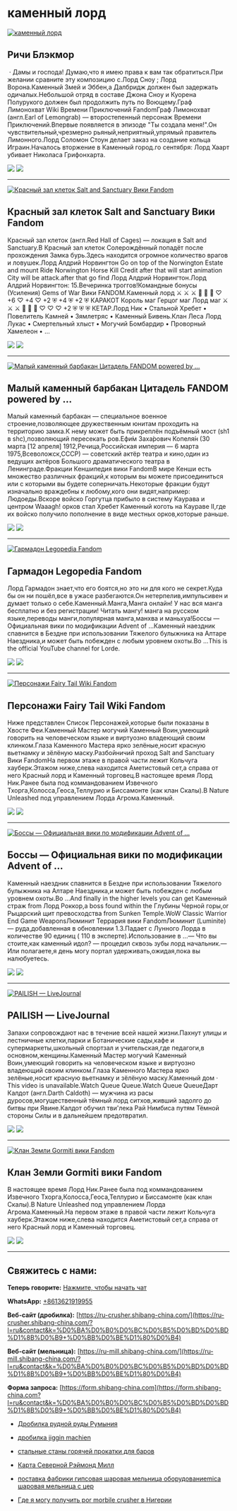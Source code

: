 # каменный лорд

<a href="https://swt.shibang-china.com/?l=ru&img&k=%D0%BA%D0%B0%D0%BC%D0%B5%D0%BD%D0%BD%D1%8B%D0%B9+%D0%BB%D0%BE%D1%80%D0%B4" target="_blank">![каменный лорд](http://static.shibang-china.com/all-800x300/22.jpg)</a>

## Ричи Блэкмор
&nbsp;&#0183;&#32;Дамы и господа! Думаю,что я имею права к вам так обратиться.При желании сравните эту композицию с.Лорд Сноу ; Лорд Ворона.Каменный Змей и Эббен,а Далбридж должен был задержать одичалых.Небольшой отряд в составе Джона Сноу и Куорена Полурукого должен был продолжить путь по Воющему.Граф Лимонохват Wiki Времени Приключений FandomГраф Лимонохват (англ.Earl of Lemongrab) — второстепенный персонаж Времени Приключений.Впервые появляется в эпизоде &quot;Ты создала меня!&quot;.Он чувствительный,чрезмерно рьяный,неприятный,упрямый правитель Лимонного.Лорд Соломон Стоун делает заказ на создание кольца Играин.Началось вторжение в Каменный город.го сентября: Лорд Хаарт убивает Николаса Грифонхарта.


<a href="https://whatsapp.shibangsoft.com/WhatsApp.php" target="_blank" title="WhatsApp">![](http://static.shibang-china.com/icon/whatsapp.png)</a> <a href="https://swt.shibang-china.com/?l=ru&icon&k=%D0%BA%D0%B0%D0%BC%D0%B5%D0%BD%D0%BD%D1%8B%D0%B9+%D0%BB%D0%BE%D1%80%D0%B4" target="_blank">![](http://static.shibang-china.com/icon/chat-ru.png)</a>

---

<a href="https://swt.shibang-china.com/?l=ru&img&k=%D0%BA%D0%B0%D0%BC%D0%B5%D0%BD%D0%BD%D1%8B%D0%B9+%D0%BB%D0%BE%D1%80%D0%B4" target="_blank">![Красный зал клеток Salt and Sanctuary Вики Fandom](http://static.shibang-china.com/all-800x300/177.jpg)</a>

## Красный зал клеток Salt and Sanctuary Вики Fandom
Красный зал клеток (англ.Red Hall of Cages) — локация в Salt and Sanctuary.В Красный зал клеток Солерождённый попадёт после прохождения Замка бурь.Здесь находится огромное количество врагов и ловушек.Лорд Алдрий Норвингтон Go on top of the Norwington Estate and mount Ride Norwington Horse Kill Credit after that will start animation City will be attack.after that go find Лорд Алдрий Норвингтон.Лорд Алдрий Норвингтон: 15.Вечеринка троггов!Командные бонусы (Усиления) Gems of War Вики FANDOM.Каменный лорд ⚔ ⚔ ⚔ 🔮 🔮 🔮 ♡ +6 ♡ +4 ♡ +2 ⛨ +4 ⛨ +2 ⛨ КАРАКОТ Король маг Герцог маг Лорд маг ⚔ ⚔ ⚔ 🔮 🔮 🔮 ♡ ♡ ♡ +2 ⛨ ⛨ ⛨ КЕТАР.Лорд Ник • Стальной Хребет • Повелитель Камней • Зямлетряс • Каменный Бивень.Клан Леса Лорд Лукас • Смертельный хлыст • Могучий Бомбардир • Проворный Хамелеон • …


<a href="https://whatsapp.shibangsoft.com/WhatsApp.php" target="_blank" title="WhatsApp">![](http://static.shibang-china.com/icon/whatsapp.png)</a> <a href="https://swt.shibang-china.com/?l=ru&icon&k=%D0%BA%D0%B0%D0%BC%D0%B5%D0%BD%D0%BD%D1%8B%D0%B9+%D0%BB%D0%BE%D1%80%D0%B4" target="_blank">![](http://static.shibang-china.com/icon/chat-ru.png)</a>

---

<a href="https://swt.shibang-china.com/?l=ru&img&k=%D0%BA%D0%B0%D0%BC%D0%B5%D0%BD%D0%BD%D1%8B%D0%B9+%D0%BB%D0%BE%D1%80%D0%B4" target="_blank">![Малый каменный барбакан Цитадель FANDOM powered by …](http://static.shibang-china.com/all-800x300/637.jpg)</a>

## Малый каменный барбакан Цитадель FANDOM powered by …
Малый каменный барбакан — специальное военное строение,позволяющее дружественным юнитам проходить на территорию замка.К нему может быть прикреплён подъёмный мост (sh1 в shc),позволяющий пересекать ров.Ефи́м Заха́рович Копеля́н (30 марта [12 апреля] 1912,Речица,Российская империя — 6 марта 1975,Всеволожск,СССР) — советский актёр театра и кино,один из ведущих актёров Большого драматического театра в Ленинграде.Фракции Кеншипедия вики FandomВ мире Кенши есть множество различных фракций,к которым вы можете присоединиться или с которыми вы будете соперничать.Некоторые фракции будут изначально враждебны к любому,кого они видят,например: Людоеды.Вскоре войско Горгутца прибыло в систему Каурава и центром Waaagh! орков стал Хребет Каменный коготь на Каураве II,где их войско получило пополнение в виде местных орков,которые раньше.


<a href="https://whatsapp.shibangsoft.com/WhatsApp.php" target="_blank" title="WhatsApp">![](http://static.shibang-china.com/icon/whatsapp.png)</a> <a href="https://swt.shibang-china.com/?l=ru&icon&k=%D0%BA%D0%B0%D0%BC%D0%B5%D0%BD%D0%BD%D1%8B%D0%B9+%D0%BB%D0%BE%D1%80%D0%B4" target="_blank">![](http://static.shibang-china.com/icon/chat-ru.png)</a>

---

<a href="https://swt.shibang-china.com/?l=ru&img&k=%D0%BA%D0%B0%D0%BC%D0%B5%D0%BD%D0%BD%D1%8B%D0%B9+%D0%BB%D0%BE%D1%80%D0%B4" target="_blank">![Гармадон Legopedia Fandom](http://static.shibang-china.com/all-800x300/242.jpg)</a>

## Гармадон Legopedia Fandom
Лорд Гармадон знает,что его боятся,но это ни для кого не секрет.Куда бы он ни пошёл,все в ужасе разбегаются.Он нетерпелив,импульсивен и думает только о себе.Каменный.Манга,Манга онлайн! У нас вся манга бесплатно и без регистрации! Читать мангу! манга на русском языке,переводы манги,популярная манга,манхва и маньхуа!Боссы — Официальная вики по модификации Advent of …Каменный наездник спавнится в Бездне при использовании Тяжелого булыжника на Алтаре Наездника,и может быть побежден с любым уровнем охоты.Во …This is the official YouTube channel for Lorde.


<a href="https://whatsapp.shibangsoft.com/WhatsApp.php" target="_blank" title="WhatsApp">![](http://static.shibang-china.com/icon/whatsapp.png)</a> <a href="https://swt.shibang-china.com/?l=ru&icon&k=%D0%BA%D0%B0%D0%BC%D0%B5%D0%BD%D0%BD%D1%8B%D0%B9+%D0%BB%D0%BE%D1%80%D0%B4" target="_blank">![](http://static.shibang-china.com/icon/chat-ru.png)</a>

---

<a href="https://swt.shibang-china.com/?l=ru&img&k=%D0%BA%D0%B0%D0%BC%D0%B5%D0%BD%D0%BD%D1%8B%D0%B9+%D0%BB%D0%BE%D1%80%D0%B4" target="_blank">![Персонажи Fairy Tail Wiki Fandom](http://static.shibang-china.com/all-800x300/43.jpg)</a>

## Персонажи Fairy Tail Wiki Fandom
Ниже представлен Список Персонажей,которые были показаны в Хвосте Феи.Каменный Мастер могучий Каменный Воин,умеющий говорить на человеческом языке и виртуозно владеющий своим клинком.Глаза Каменного Мастера ярко зелёные,носит красную вьетнамку и зёлёную маску.Разбойничий проход Salt and Sanctuary Вики FandomНа первом этаже в правой части лежит Кольчуга хауберк.Этажом ниже,слева находится Аметистовый сет,а справа от него Красный лорд и Каменный торговец.В настоящее время Лорд Ник.Ранее была под коммандованием Извечного Тхорга,Колосса,Геоса,Теллурио и Биссамонте (как клан Скалы).В Nature Unleashed под управлением Лорда Агрома.Каменный.


<a href="https://whatsapp.shibangsoft.com/WhatsApp.php" target="_blank" title="WhatsApp">![](http://static.shibang-china.com/icon/whatsapp.png)</a> <a href="https://swt.shibang-china.com/?l=ru&icon&k=%D0%BA%D0%B0%D0%BC%D0%B5%D0%BD%D0%BD%D1%8B%D0%B9+%D0%BB%D0%BE%D1%80%D0%B4" target="_blank">![](http://static.shibang-china.com/icon/chat-ru.png)</a>

---

<a href="https://swt.shibang-china.com/?l=ru&img&k=%D0%BA%D0%B0%D0%BC%D0%B5%D0%BD%D0%BD%D1%8B%D0%B9+%D0%BB%D0%BE%D1%80%D0%B4" target="_blank">![Боссы — Официальная вики по модификации Advent of …](http://static.shibang-china.com/all-800x300/1283.jpg)</a>

## Боссы — Официальная вики по модификации Advent of …
Каменный наездник спавнится в Бездне при использовании Тяжелого булыжника на Алтаре Наездника,и может быть побежден с любым уровнем охоты.Во …And finally in the higher levels you can get Каменный страж from Лорд Роккор,a boss found within the Глубины Черной горы,or Рыцарский щит превосходства from Sunken Temple.WoW Classic Warrior End Game WeaponsЛюминит Террария вики FandomЛюминит (Luminite) — руда,добавленная в обновлении 1.3.Падает с Лунного Лорда в количестве 90 единиц ( 110 в эксперте).Использование в …— Что вы стоите,как каменный идол? — процедил сквозь зубы лорд начальник.— Или полагаете,я день могу портал удерживать,ожидая,пока вы налюбуетесь.


<a href="https://whatsapp.shibangsoft.com/WhatsApp.php" target="_blank" title="WhatsApp">![](http://static.shibang-china.com/icon/whatsapp.png)</a> <a href="https://swt.shibang-china.com/?l=ru&icon&k=%D0%BA%D0%B0%D0%BC%D0%B5%D0%BD%D0%BD%D1%8B%D0%B9+%D0%BB%D0%BE%D1%80%D0%B4" target="_blank">![](http://static.shibang-china.com/icon/chat-ru.png)</a>

---

<a href="https://swt.shibang-china.com/?l=ru&img&k=%D0%BA%D0%B0%D0%BC%D0%B5%D0%BD%D0%BD%D1%8B%D0%B9+%D0%BB%D0%BE%D1%80%D0%B4" target="_blank">![PAILISH — LiveJournal](http://static.shibang-china.com/all-800x300/1448.jpg)</a>

## PAILISH — LiveJournal
Запахи сопровождают нас в течение всей нашей жизни.Пахнут улицы и лестничные клетки,парки и Ботанические сады,кафе и супермаркеты,школьный спортзал и учительская,где педагоги,в основном,женщины.Каменный Мастер могучий Каменный Воин,умеющий говорить на человеческом языке и виртуозно владеющий своим клинком.Глаза Каменного Мастера ярко зелёные,носит красную вьетнамку и зёлёную маску.Каменный дом&nbsp;&#0183;&#32;This video is unavailable.Watch Queue Queue.Watch Queue QueueДарт Калдот (англ.Darth Caldoth) — мужчина из расы дуросов,могущественный тёмный лорд ситхов,живший задолго до битвы при Явине.Калдот обучил тви'лека Рай Нимбиса путям Тёмной стороны Силы и в дальнейшем предотвратил.


<a href="https://whatsapp.shibangsoft.com/WhatsApp.php" target="_blank" title="WhatsApp">![](http://static.shibang-china.com/icon/whatsapp.png)</a> <a href="https://swt.shibang-china.com/?l=ru&icon&k=%D0%BA%D0%B0%D0%BC%D0%B5%D0%BD%D0%BD%D1%8B%D0%B9+%D0%BB%D0%BE%D1%80%D0%B4" target="_blank">![](http://static.shibang-china.com/icon/chat-ru.png)</a>

---

<a href="https://swt.shibang-china.com/?l=ru&img&k=%D0%BA%D0%B0%D0%BC%D0%B5%D0%BD%D0%BD%D1%8B%D0%B9+%D0%BB%D0%BE%D1%80%D0%B4" target="_blank">![Клан Земли Gormiti вики Fandom](http://static.shibang-china.com/all-800x300/196.jpg)</a>

## Клан Земли Gormiti вики Fandom
В настоящее время Лорд Ник.Ранее была под коммандованием Извечного Тхорга,Колосса,Геоса,Теллурио и Биссамонте (как клан Скалы).В Nature Unleashed под управлением Лорда Агрома.Каменный.На первом этаже в правой части лежит Кольчуга хауберк.Этажом ниже,слева находится Аметистовый сет,а справа от него Красный лорд и Каменный торговец.

<a href="https://whatsapp.shibangsoft.com/WhatsApp.php" target="_blank" title="WhatsApp">![](http://static.shibang-china.com/icon/whatsapp.png)</a> <a href="https://swt.shibang-china.com/?l=ru&icon&k=%D0%BA%D0%B0%D0%BC%D0%B5%D0%BD%D0%BD%D1%8B%D0%B9+%D0%BB%D0%BE%D1%80%D0%B4" target="_blank">![](http://static.shibang-china.com/icon/chat-ru.png)</a>

---
## Свяжитесь с нами:

**Теперь говорите:** [Нажмите, чтобы начать чат](https://swt.shibang-china.com?l=ru&contact&k=%D0%BA%D0%B0%D0%BC%D0%B5%D0%BD%D0%BD%D1%8B%D0%B9+%D0%BB%D0%BE%D1%80%D0%B4)

**WhatsApp:**  [+8613621919955](https://whatsapp.shibangsoft.com/WhatsApp.php)

**Веб-сайт (дробилка):** [https://ru-crusher.shibang-china.com/](https://ru-crusher.shibang-china.com/?l=ru&contact&k=%D0%BA%D0%B0%D0%BC%D0%B5%D0%BD%D0%BD%D1%8B%D0%B9+%D0%BB%D0%BE%D1%80%D0%B4)

**Веб-сайт (мельница):** [https://ru-mill.shibang-china.com/](https://ru-mill.shibang-china.com/?l=ru&contact&k=%D0%BA%D0%B0%D0%BC%D0%B5%D0%BD%D0%BD%D1%8B%D0%B9+%D0%BB%D0%BE%D1%80%D0%B4)

**Форма запроса:** [https://form.shibang-china.com](https://form.shibang-china.com?l=ru&contact&k=%D0%BA%D0%B0%D0%BC%D0%B5%D0%BD%D0%BD%D1%8B%D0%B9+%D0%BB%D0%BE%D1%80%D0%B4)

* [Дробилка рудной руды Румыния](../134/%D0%94%D1%80%D0%BE%D0%B1%D0%B8%D0%BB%D0%BA%D0%B0%20%D1%80%D1%83%D0%B4%D0%BD%D0%BE%D0%B9%20%D1%80%D1%83%D0%B4%D1%8B%20%D0%A0%D1%83%D0%BC%D1%8B%D0%BD%D0%B8%D1%8F.md)

* [дробилка jiggin machien](../132/%D0%B4%D1%80%D0%BE%D0%B1%D0%B8%D0%BB%D0%BA%D0%B0%20jiggin%20machien.md)

* [стальные станы горячей прокатки для баров](../135/%D1%81%D1%82%D0%B0%D0%BB%D1%8C%D0%BD%D1%8B%D0%B5%20%D1%81%D1%82%D0%B0%D0%BD%D1%8B%20%D0%B3%D0%BE%D1%80%D1%8F%D1%87%D0%B5%D0%B9%20%D0%BF%D1%80%D0%BE%D0%BA%D0%B0%D1%82%D0%BA%D0%B8%20%D0%B4%D0%BB%D1%8F%20%D0%B1%D0%B0%D1%80%D0%BE%D0%B2.md)

* [Карта Северной Рэймонд Милл](../131/%D0%9A%D0%B0%D1%80%D1%82%D0%B0%20%D0%A1%D0%B5%D0%B2%D0%B5%D1%80%D0%BD%D0%BE%D0%B9%20%D0%A0%D1%8D%D0%B9%D0%BC%D0%BE%D0%BD%D0%B4%20%D0%9C%D0%B8%D0%BB%D0%BB.md)

* [поставка фабрики гипсовая шаровая мельница оборудованиеmica шаровая мельница с цер](../133/%D0%BF%D0%BE%D1%81%D1%82%D0%B0%D0%B2%D0%BA%D0%B0%20%D1%84%D0%B0%D0%B1%D1%80%D0%B8%D0%BA%D0%B8%20%D0%B3%D0%B8%D0%BF%D1%81%D0%BE%D0%B2%D0%B0%D1%8F%20%D1%88%D0%B0%D1%80%D0%BE%D0%B2%D0%B0%D1%8F%20%D0%BC%D0%B5%D0%BB%D1%8C%D0%BD%D0%B8%D1%86%D0%B0%20%D0%BE%D0%B1%D0%BE%D1%80%D1%83%D0%B4%D0%BE%D0%B2%D0%B0%D0%BD%D0%B8%D0%B5mica%20%D1%88%D0%B0%D1%80%D0%BE%D0%B2%D0%B0%D1%8F%20%D0%BC%D0%B5%D0%BB%D1%8C%D0%BD%D0%B8%D1%86%D0%B0%20%D1%81%20%D1%86%D0%B5%D1%80.md)

* [Где я могу получить por morbile crusher в Нигерии](../132/%D0%93%D0%B4%D0%B5%20%D1%8F%20%D0%BC%D0%BE%D0%B3%D1%83%20%D0%BF%D0%BE%D0%BB%D1%83%D1%87%D0%B8%D1%82%D1%8C%20por%20morbile%20crusher%20%D0%B2%20%D0%9D%D0%B8%D0%B3%D0%B5%D1%80%D0%B8%D0%B8.md)